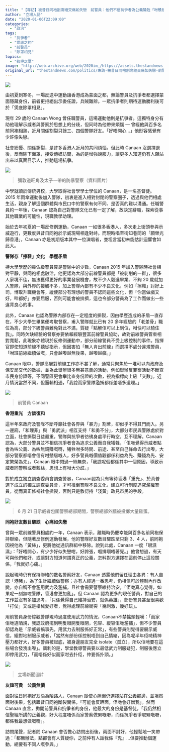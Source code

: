 ```yaml
---
title: "【專訪】被昔日同袍割席絕交痛如失戀　前警員：他們不信抗爭者為公義犧牲「咁戇居」"
author: "立場人語"
date: "2020-01-06T22:09:00"
categories:
  - "政治"
tags:
  - "抗爭者"
  - "煲底之約"
  - "前警員"
  - "除罩相見"
topics:
  - "抗爭之夏"
image: "http://web.archive.org/web/2020im_/https://assets.thestandnews.com/media/photos/Untitled-1-33_jF6dn_04Mp8Zi.png"
original_url: "thestandnews.com/politics/專訪-被昔日同袍割席絕交痛如失戀-前警員-他們不信抗爭者為公義犧牲-咁戇居"
---
```

![](http://web.archive.org/web/2020im_/https://assets.thestandnews.com/media/photos/Untitled-1-33_jF6dn_04Mp8Zi.png)

由初夏到寒冬，一場反送中運動讓香港成為蒙面之都，無論警員及抗爭者都選擇蒙面隱藏身份，前者更拒絕出示委任證，兵賊難辨。一眾抗爭者則期待運動勝利後可於「煲底除罩相見」。

現年 29 歲的 Canaan Wong 曾任職警員，這場運動他則是抗爭者。這獨特身分有助他理解示威者與警察於思想上的分歧，但同時為他帶來煩惱 — 曾經他與百多名前同袍相熟，近月關係割裂只餘三、四個警隊好友。「好唔開心…」他形容感覺有少許像失戀。

社會紛擾、關係撕裂，是許多香港人近月的共同煩惱。但此時 Canaan 沒選擇退後，反而除下面罩，接受傳媒訪問，為的是增強說服力，讓更多人知道仍有人願站出來以真面目示人，推動這場抗爭。

![](http://web.archive.org/web/2020im_/https://assets.thestandnews.com/media/photos/75233597_XEMu1_auQFGtq.jpg)
> 彌敦道旺角及太子一帶的防暴警察（資料圖片）

中學就讀於傳統男校，大學取得社會學學士學位的 Canaan，是一名基督徒。2015 年雨傘運動後加入警隊，初衷是進入相對封閉的警察圈子，透過與他們相處生活，親身了解這個群體與市民口中的警察有何不同、是否真的難以溝通。任職警員約一年後，Canaan 認為自己對警隊文化已有一定了解，故決定辭職，探索從事其他職業的可能性，現職教學助理。

始於去年初夏的一場反修例運動，Canaan 一如很多香港人，多次走上街頭參與示威遊行，更數度與昔日同袍於示威現場相逢對峙。而現時唱至街知巷聞的「願榮光歸香港」，Canaan 亦是初期版本其中一位演唱者，並坦言當初未能估計迴響會如此大。

**警隊存「擦鞋」文化　學歷矛盾**

持大學學歷的員佐級警員算是警隊中的少數，Canaan 2015 年加入警隊時社會相對平靜，與同袍相處融洽，他更認為大部分前線警員都是「被剝削的一群」，很多人家境不佳，無法獲得更好的事業發展機會，故不少人毅進畢業、不夠 20 歲就加入警隊，與外界的接觸不多，加上警隊內部有不少不良文化，例如「擦鞋」討好上司，博取升職機會等，縱使部分有理想的警員不認同這些文化，但「你當做戲又好，咩都好」亦要屈服，否則可能會被排擠，這也令部分警員為了工作而做出一些違背良心的事。

此外，Canaan 也認為警隊內部存在一定程度的撕裂，因由學歷造成的矛盾一直存在，不少大學生畢業便考取督察，甫入警隊就比已有 20 多年經驗的「老差骨」職位為高，部分下級警員難免對此不滿，質疑「點解佢可以上到位，咁快可以騎住我」。同時欠缺經驗的督察亦要依賴經驗豐富前線警員協助，故對前線警員管束相對寬鬆，此現象亦體現於反修例運動中，部分前線警員不受上級控制的事件。指揮官即使知道前線不聽從指示，但因害怕「無人肯出前線」而選擇不處分違規警員，「咁班前線繼續做嘅，只會越嚟越無後果，越嚟越癲。」

Canaan 眼中，警隊高層對前線工作亦不甚了解，通常只聚焦於一堆可以向政府及保安局交代的數據，並為此舉辦很多無甚意義的活動，例如舉辦反罪案活動不斷查市民身份證等，不同警區更會攀比查身份證的次數，視為指標向上級「交數」。近月情況當然不同，但邏輯相通，「我諗而家警隊濫捕都係差唔多道理。」

![](http://web.archive.org/web/2020im_/https://assets.thestandnews.com/media/photos/81728762_10219087700335833_3122087941657067520_o_osp5N_ggJ5rrY.jpg)
> 前警員 Canaan

**香港重光　方談復和**

這半年來政府及警隊不斷呼籲社會各界與「暴力」割蓆，卻似乎不得其門而入。另一邊廂，「和理非」與「勇武派」相互支持「和勇不分」，大部分市民與警隊處於對立面，社會撕裂日益嚴重，警隊與抗爭者彷彿身處平行時空，互不理解。Canaan 認為，大部分警員並不相信抗爭者會為追求公義而自我犧牲，「佢哋覺得示威者點會為咗公義、為咗無錢賺嘅嘢，犧牲咁多時間、前途、甚至自己條命去行出嚟，大部分警察都唔會信有咁戇居嘅人，好多警員嘅價值觀都係利益為先、賺錢為先、安定繁榮為先」。Canaan 眼中閃過一絲無奈，「我諗呢個都係其中一個原因，導致示威者同警察或者藍絲，思想上有咁大分歧。」

對於成立獨立調查委員會調查警暴，Canaan認為只有等待香港「重光」、於真普選下成立的獨立調查委員會，才可推倒警隊不良文化，建立可行制度追究濫權警員，從而真正修補社會撕裂，否則只是敷衍持「淺黃」政見市民的手段。

![](http://web.archive.org/web/2020im_/https://assets.thestandnews.com/media/photos/0_BcMWe_PEOmu.png)
> 6 月 21 日示威者包圍警察總部期間，警察總部外牆被投擲大量雞蛋。

**同袍好友數目驟跌　心痛如失戀**

曾與一眾前線警員相處約一年，Canaan 表示，離職時仍慶幸能與百多名前同袍保持聯絡，但隨著反修例運動發展，他的警隊好友數目驟跌至只剩 3、4 人，前同袍因視他為「黃絲」，更將他從通訊群組中移除。說到此處，Canaan 一度「眼濕濕」：「好唔開心，有少少好似失戀咁，好誇張，嗰排瞓唔著覺。」他曾想過，有天可與他們和好，或讓對方知道何謂真正的公義，怎料對方選擇在這刻停止這段關係，「我就好心痛。」

說起現時仍有保持聯絡的數名警察好友，Canaan 透露他們留任理由各異：有人自認「港豬」，為了生計繼續做警察；亦有人經過一番思考，仍相信可於體制內作改變，亦自稱不會濫用武力及濫捕，且社會需要警察維持治安，「佢哋真心覺得，如果呢一刻無咗警隊，香港會更加亂」。但 Canaan 認為更多的現任警員，對自己的工作並沒有多加思考，「只係覺得自己維持治安，就係英雄」，部份警員甚至很喜歡「打仗」又或是槍械愛好者，覺得處理前線衝突「幾刺激，幾好玩」。

用前警員身份綜觀警隊現時過度使用武力的情況，Canaan不禁搖頭輕嘆：「而家佢哋違晒規，我諗政府擺到明隻眼開隻眼閉，包容、縱容佢哋濫捕」，但不少警員卻認為是「示威者搞事先，用武力去制服係好正常」，有些警員則覺得要展示威信，絕對地制服示威者，「當然有部份係控制唔到自己情緒，因為呢半年佢哋精神壓力都好大，好多警員被起底，被身邊朋友完全 isolate（孤立），所以佢哋要在這些場合發洩出嚟」。諷刺的是，學堂教導警員要以最低武力制服疑犯，制服後應立即停用武力，「而唔係好似而家咁去扑佢，仲要係扑頭。」

![](http://web.archive.org/web/2020im_/https://assets.thestandnews.com/media/photos/70678773_10218227889721105_7565712783145172992_o_7uBia_K6gq3qn.jpg)
> 立場新聞圖片

**友誼可貴　公義無價**

面對往日同袍好友淪為陌路人，Canaan 縱使心痛但仍選擇站在公義那邊，並坦然面對後果，包括跟昔日同袍斷裂關係，「可能會反晒面，佢哋會好憎我」。然而 Canaan 直言，拋開前警員和抗爭者的身份，他最大的身份是基督徒，「我仍然相信聖經所講的正義觀，好大程度唔係而家警察做緊嘅嘢，而係抗爭者爭取緊嘅嘢，都係我最想做嘅嘢」。

訪問尾聲，記者問 Canaan 會否擔心訪問出街後，兩面不討好，他輕鬆地一笑帶過：「都無辦法，點都會有人質疑你，之前仲有人話我係『鬼』…但要推動個運動，總要有不同人嘅參與。」